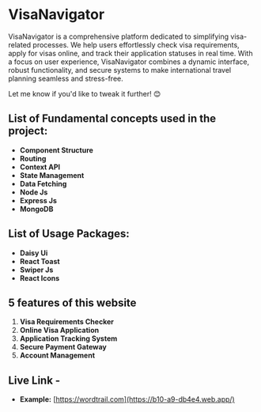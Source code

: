 # VisaNavigator

VisaNavigator is a comprehensive platform dedicated to simplifying visa-related processes. We help users effortlessly check visa requirements, apply for visas online, and track their application statuses in real time. With a focus on user experience, VisaNavigator combines a dynamic interface, robust functionality, and secure systems to make international travel planning seamless and stress-free.

Let me know if you'd like to tweak it further! 😊

## List of Fundamental concepts used in the project:

- **Component Structure**
- **Routing**
- **Context API**
- **State Management**
- **Data Fetching**
- **Node Js**
- **Express Js**
- **MongoDB**

## List of Usage Packages:

- **Daisy Ui**
- **React Toast**
- **Swiper Js**
- **React Icons**

## 5 features of this website

1. **Visa Requirements Checker**
2. **Online Visa Application**
3. **Application Tracking System**
4. **Secure Payment Gateway**
5. **Account Management**

## Live Link -

- **Example:** [https://wordtrail.com](https://b10-a9-db4e4.web.app/)
